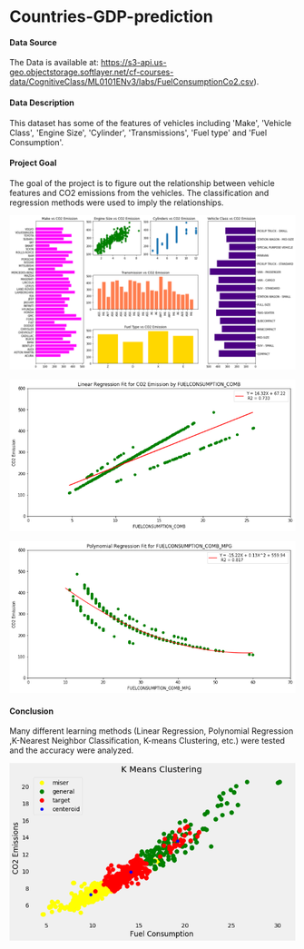 # Countries-GDP-prediction

#### Data Source
The Data is available at: https://s3-api.us-geo.objectstorage.softlayer.net/cf-courses-data/CognitiveClass/ML0101ENv3/labs/FuelConsumptionCo2.csv).

#### Data Description
This dataset has some of the features of vehicles including 'Make', 'Vehicle Class', 'Engine Size', 'Cylinder', 'Transmissions', 'Fuel type' and 'Fuel Consumption'.  

#### Project Goal
The goal of the project is to figure out the relationship between vehicle features and CO2 emissions from the vehicles. The classification and regression methods were used to imply the relationships.

![](/Project%20Fig-1.png)

![](/Project%20Fig-3.png)

![](/Project%20Fig-4.png)

#### Conclusion 
Many different learning methods (Linear Regression, Polynomial Regression ,K-Nearest Neighbor Classification, K-means Clustering, etc.) were tested and the accuracy were analyzed.

![](/Project%20Fig-5.png)
